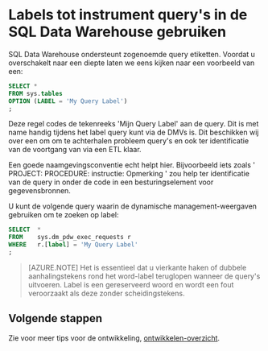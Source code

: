 <properties
   pageTitle="Labels tot instrument query's gebruiken in SQL Data Warehouse | Microsoft Azure"
   description="Tips voor het gebruik van de etiketten tot instrument query's in Azure SQL Data Warehouse voor het ontwikkelen van oplossingen."
   services="sql-data-warehouse"
   documentationCenter="NA"
   authors="jrowlandjones"
   manager="barbkess"
   editor=""/>

<tags
   ms.service="sql-data-warehouse"
   ms.devlang="NA"
   ms.topic="article"
   ms.tgt_pltfrm="NA"
   ms.workload="data-services"
   ms.date="06/14/2016"
   ms.author="jrj;barbkess;sonyama"/>

# <a name="use-labels-to-instrument-queries-in-sql-data-warehouse"></a>Labels tot instrument query's in de SQL Data Warehouse gebruiken
SQL Data Warehouse ondersteunt zogenoemde query etiketten. Voordat u overschakelt naar een diepte laten we eens kijken naar een voorbeeld van een:

```sql
SELECT *
FROM sys.tables
OPTION (LABEL = 'My Query Label')
;
```

Deze regel codes de tekenreeks 'Mijn Query Label' aan de query. Dit is met name handig tijdens het label query kunt via de DMVs is. Dit beschikken wij over een om om te achterhalen probleem query's en ook ter identificatie van de voortgang van via een ETL klaar.

Een goede naamgevingsconventie echt helpt hier. Bijvoorbeeld iets zoals ' PROJECT: PROCEDURE: instructie: Opmerking ' zou help ter identificatie van de query in onder de code in een besturingselement voor gegevensbronnen.

U kunt de volgende query waarin de dynamische management-weergaven gebruiken om te zoeken op label:

```sql
SELECT  *
FROM    sys.dm_pdw_exec_requests r
WHERE   r.[label] = 'My Query Label'
;
```

> [AZURE.NOTE] Het is essentieel dat u vierkante haken of dubbele aanhalingstekens rond het word-label teruglopen wanneer de query's uitvoeren. Label is een gereserveerd woord en wordt een fout veroorzaakt als deze zonder scheidingstekens.


## <a name="next-steps"></a>Volgende stappen
Zie voor meer tips voor de ontwikkeling, [ontwikkelen-overzicht][].

<!--Image references-->

<!--Article references-->
[ontwikkelen-overzicht]: sql-data-warehouse-overview-develop.md

<!--MSDN references-->

<!--Other Web references-->
